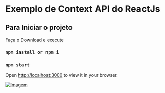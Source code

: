 # Exemplo de Context API do ReactJs

## Para Iniciar o projeto

Faça o Download  e execute
### `npm install or npm i`
### `npm start`

Open [http://localhost:3000](http://localhost:3000) to view it in your browser.

[![Imagem](https://github.com/Wilhiamjr/PaginaLogin/blob/main/Captura%20de%20Tela%202023-10-03%20a%CC%80s%2009.45.45.png)](https://github.com/Wilhiamjr/PaginaLogin/blob/main/Captura%20de%20Tela%202023-10-03%20a%CC%80s%2009.45.45.png)


